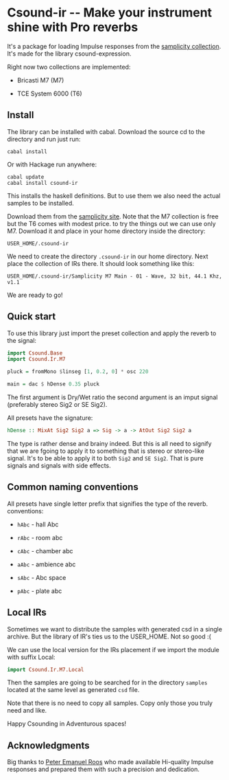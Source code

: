 # Csound-ir -- Make your instrument shine with Pro reverbs

It's a package for loading Impulse responses from the [samplicity collection](http://www.samplicity.com/).
It's made for the library csound-expression.

Right now two collections are implemented:

* Bricasti M7 (M7)

* TCE System 6000 (T6)

## Install

The library can be installed with cabal. Download the source cd to the directory
and run just run:

~~~
cabal install
~~~

Or with Hackage run anywhere:

~~~
cabal update
cabal install csound-ir
~~~

This installs the haskell definitions. But to use them we also need
the actual samples to be installed.

Download them from the [samplicity site](http://www.samplicity.com/).
Note that the M7 collection is free but the T6 comes with modest price.
to try the things out we can use only M7. Download it and place in your
home directory inside the directory:

~~~
USER_HOME/.csound-ir
~~~

We need to create the directory `.csound-ir` in our home directory.
Next place the collection of IRs there. It should look something like this:

~~~
USER_HOME/.csound-ir/Samplicity M7 Main - 01 - Wave, 32 bit, 44.1 Khz, v1.1
~~~

We are ready to go!

## Quick start


To use this library just import the preset collection
and apply the reverb to the signal:

~~~haskell
import Csound.Base
import Csound.Ir.M7

pluck = fromMono $linseg [1, 0.2, 0] * osc 220

main = dac $ hDense 0.35 pluck
~~~

The first argument is Dry/Wet ratio the second argument is an imput signal
(preferably stereo Sig2 or SE Sig2).

All presets have the signature:

~~~haskell
hDense :: MixAt Sig2 Sig2 a => Sig -> a -> AtOut Sig2 Sig2 a
~~~

The type is rather dense and brainy indeed. But this is all need
to signify that we are fgoing to apply it to something that is stereo
or stereo-like signal. It's to be able to apply it to both `Sig2` and `SE Sig2`.
That is pure signals and signals with side effects.

## Common naming conventions

All presets have single letter prefix that signifies the type of the reverb.
conventions:

* `hAbc`  - hall Abc

* `rAbc` - room abc

* `cAbc` - chamber abc

* `aAbc` - ambience abc

* `sAbc` - Abc space

* `pAbc` - plate abc

## Local IRs

Sometimes we want to distribute the samples with generated csd in a single archive.
But the library of IR's ties us to the USER_HOME. Not so good :(

We can use the local version for the IRs placement if we import the module with
suffix Local:

~~~haskell
import Csound.Ir.M7.Local
~~~

Then the samples are going to be searched for in the directory `samples`
located at the same level as generated `csd` file.

Note that there is no need to copy all samples. Copy only those you truly need and like.


Happy Csounding
in Adventurous spaces!


## Acknowledgments

Big thanks to [Peter Emanuel Roos](http://site.peterroos.com/index.html) who made
available Hi-quality Impulse responses and prepared them with such a precision and dedication.
